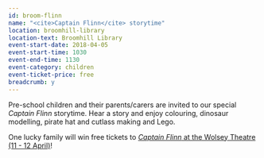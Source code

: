 ```yaml
---
id: broom-flinn
name: "<cite>Captain Flinn</cite> storytime"
location: broomhill-library
location-text: Broomhill Library
event-start-date: 2018-04-05
event-start-time: 1030
event-end-time: 1130
event-category: children
event-ticket-price: free
breadcrumb: y
---
```


Pre-school children and their parents/carers are invited to our special <cite>Captain Flinn</cite> storytime. Hear a story and enjoy colouring, dinosaur modelling, pirate hat and cutlass making and Lego.

One lucky family will win free tickets to [<cite>Captain Flinn</cite> at the Wolsey Theatre (11 - 12 April)](https://www.wolseytheatre.co.uk/shows/captain-flinn/)!
